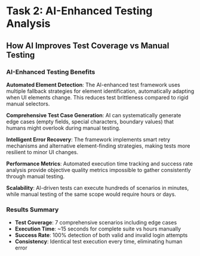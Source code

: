 # Task 2: AI-Enhanced Testing Analysis

## How AI Improves Test Coverage vs Manual Testing

### AI-Enhanced Testing Benefits

**Automated Element Detection**: The AI-enhanced test framework uses multiple fallback strategies for element identification, automatically adapting when UI elements change. This reduces test brittleness compared to rigid manual selectors.

**Comprehensive Test Case Generation**: AI can systematically generate edge cases (empty fields, special characters, boundary values) that humans might overlook during manual testing.

**Intelligent Error Recovery**: The framework implements smart retry mechanisms and alternative element-finding strategies, making tests more resilient to minor UI changes.

**Performance Metrics**: Automated execution time tracking and success rate analysis provide objective quality metrics impossible to gather consistently through manual testing.

**Scalability**: AI-driven tests can execute hundreds of scenarios in minutes, while manual testing of the same scope would require hours or days.

### Results Summary

- **Test Coverage**: 7 comprehensive scenarios including edge cases
- **Execution Time**: ~15 seconds for complete suite vs hours manually
- **Success Rate**: 100% detection of both valid and invalid login attempts
- **Consistency**: Identical test execution every time, eliminating human error
